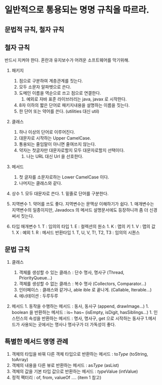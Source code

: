 # 일반적으로 통용되는 명명 규칙을 따르라.

## 문법적 규칙, 철자 규칙

## 철자 규칙
반드시 지켜야 한다. 혼란과 유지보수가 어려운 소프트웨어를 막기위해.
 1. 패키지
    1. 점으로 구분하여 계층관계를 짓는다.
    1. 모두 소문자 알파벳으로 쓴다.
    1. 도메인 이름을 역순으로 쓰고 점으로 연결한다.
        1. 예외로 자바 표준 라이브러리는 java, javax 로 시작한다.
    1. 8자 이하의 짧은 단어로 패키지내용을 설명하는 이름을 짓는다.
    1. 한 단어 또는 약어를 쓴다. (utilities 대신 util)
    
 1. 클래스
    1. 하나 이상의 단어로 이루어진다.
    1. 대문자로 시작하는 Upper CamelCase.
    1. 통용되는 줄임말이 아니면 줄여쓰지 않는다.
    1. 약자는 첫글자만 대문자로할지 모두 대문자로할지 선택이다.
        1. 나는 URL 대신 Url 을 선호한다.
 
 1. 메서드
    1. 첫 글자를 소문자로하는 Lower CamelCase 이다.
    1. 나머지는 클래스와 같다.
  
  1. 상수
    1. 모두 대문자로 쓴다.
    1. 밑줄로 단어를 구분한다.
    
  1. 지역변수
    1. 약어를 쓰도 좋다. 지역변수는 문맥상 이해하기가 쉽다.
    1. 매개변수는 지역변수의 일종이지만, Javadocs 의 메서드 설명문서에도 등장하니까 좀 더 신경써서 짓는다.
  
  1. 타입 매개변수
    1. T : 임의의 타입
    1. E : 컬렉션의 원소
    1. K : 맵의 키
    1. V : 맵의 값
    1. X : 예외
    1. R : 메서드 반환타입
    1. T, U, V, T!, T2, T3 : 임의의 시퀀스
    
 ## 문법 규칙
 1. 클래스
    1. 객체를 생성할 수 있는 클래스 : 단수 명사, 명사구 (Thread, PriorityQueue...)
    1. 객체를 생성할 수 없는 클래스 : 복수 명사 (Collectors, Comparator...)
    1. 인터페이스 : 클래스와 같거나, able ible 로 끝나게. (Callable, Iterable...)
    1. 에너테이션 : 두루두루
  
  1. 메서드
    1. 동작을 수행하는 메서드 : 동사, 동사구 (append, drawImage...)
    1. boolean 을 반환하는 메서드 : is~ has~ (isEmpty, isDigit, hasSiblings...)
    1. 인스턴스의 속성을 반환하는 메서드 : 명사, 명사구, get 으로 시작하는 동사구
        1.메서드가 사용되는 곳에서는 명사나 명사구가 더 가독성이 좋다.
        
## 특별한 메서드 명명 관례
 1. 객체의 타입을 바꿔 다른 객체 타입으로 반환하는 메서드 : to*Type* (toString, toArray)
 1. 객체의 내용을 다른 뷰로 반환하는 메서드 : as*Type* (asList)
 1. 객체의 값을 기본 타입 값으로 반환하는 메서드 : *type*Value (intValue)
 1. 정적 팩터리 : of, from, valueOf .... (item 1 참고)